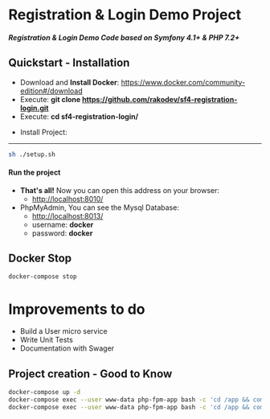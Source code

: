 Registration & Login Demo Project
===

##### Registration & Login Demo Code based on Symfony 4.1+ & PHP 7.2+

## Quickstart - Installation
- Download and **Install Docker**:
https://www.docker.com/community-edition#/download
- Execute: **git clone https://github.com/rakodev/sf4-registration-login.git**
- Execute: **cd sf4-registration-login/**
* Install Project:
-----
```sh
sh ./setup.sh
```

#### Run the project
- **That's all!** Now you can open this address on your browser:
    - [http://localhost:8010/](http://localhost:8011/)
- PhpMyAdmin, You can see the Mysql Database:
    - [http://localhost:8013/](http://localhost:8013/)
    - username: **docker**
    - password: **docker**

## Docker Stop
```sh
docker-compose stop
```

# Improvements to do
- Build a User micro service
- Write Unit Tests
- Documentation with Swager 

## Project creation - Good to Know
```sh
docker-compose up -d
docker-compose exec --user www-data php-fpm-app bash -c 'cd /app && composer create-project symfony/website-skeleton .'
docker-compose exec --user www-data php-fpm-app bash -c 'cd /app && composer require guzzlehttp/guzzle symfony/orm-pack symfony/form symfony/security-bundle symfony/validator'
```


